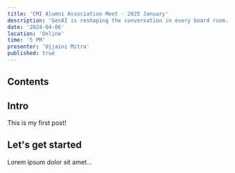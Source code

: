 ```yaml
---
title: 'CMI Alumni Association Meet - 2025 January'
description: 'GenAI is reshaping the conversation in every board room. It is revolutionising entrepreneurship by reshaping the economy of demand. With AI driven innovation, businesses are anticipating a tectonic shift in the way they work. Even industries as traditional as cement manufacturing or newspaper printing are reimagining business. How can you grab that opportunity as an entrepreneur?'
date: '2024-04-06'
location: 'Online'
time: '5 PM'
presenter: 'Ujjaini Mitra'
published: true
---
```


## Contents

## Intro

This is my first post!

## Let's get started

Lorem ipsum dolor sit amet...

